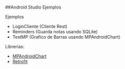 ##Android Studio Ejemplos

Ejemplos

* LoginCliente (Cliente Rest)
* Reminders (Guarda notas usando SQLite)
* TestMP (Grafico de Barras usando MPAndroidChart)

Librerias:

* [MPAndroidChart](https://github.com/PhilJay/MPAndroidChart)
* [Retrofit](http://square.github.io/retrofit/)
